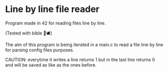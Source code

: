 # Line by line file reader
Program made in 42 for reading files line by line.

(Tested with bible 🙏🕊️)

The aim of this program is being iterated in a main.c to read a file line by line for parsing config files purposes.

CAUTION: everytime it writes a line returns 1 but in the last line returns 0 and will be saved as like as the ones before.
